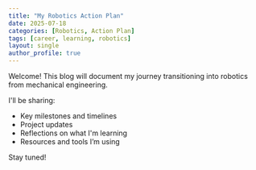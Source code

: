 ```yaml
---
title: "My Robotics Action Plan"
date: 2025-07-18
categories: [Robotics, Action Plan]
tags: [career, learning, robotics]
layout: single
author_profile: true
---
```


Welcome! This blog will document my journey transitioning into robotics from mechanical engineering.

I'll be sharing:

- Key milestones and timelines
- Project updates
- Reflections on what I'm learning
- Resources and tools I’m using

Stay tuned!
